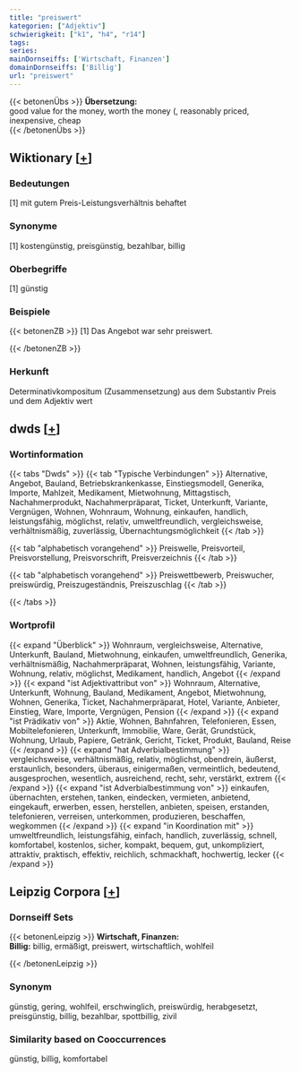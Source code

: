 ```yaml
---
title: "preiswert"
kategorien: ["Adjektiv"]
schwierigkeit: ["k1", "h4", "r14"]
tags:
series:
mainDornseiffs: ['Wirtschaft, Finanzen']
domainDornseiffs: ['Billig']
url: "preiswert"
---
```


{{< betonenÜbs >}}
**Übersetzung:**  
good value for the money, worth the money (, reasonably priced, inexpensive, cheap  
{{< /betonenÜbs >}}

## Wiktionary [[+](https://de.wiktionary.org/wiki/preiswert)]

### Bedeutungen
[1] mit gutem Preis-Leistungsverhältnis behaftet  

### Synonyme
[1] kostengünstig, preisgünstig, bezahlbar, billig  

### Oberbegriffe
[1] günstig  

### Beispiele
{{< betonenZB >}}
[1] Das Angebot war sehr preiswert.  

{{< /betonenZB >}}
### Herkunft
Determinativkompositum (Zusammensetzung) aus dem Substantiv Preis und dem Adjektiv wert  



## dwds [[+](https://www.dwds.de/wb/preiswert)]

### Wortinformation
{{< tabs "Dwds" >}}
{{< tab "Typische Verbindungen" >}}
Alternative, Angebot, Bauland, Betriebskrankenkasse, Einstiegsmodell, Generika, Importe, Mahlzeit, Medikament, Mietwohnung, Mittagstisch, Nachahmerprodukt, Nachahmerpräparat, Ticket, Unterkunft, Variante, Vergnügen, Wohnen, Wohnraum, Wohnung, einkaufen, handlich, leistungsfähig, möglichst, relativ, umweltfreundlich, vergleichsweise, verhältnismäßig, zuverlässig, Übernachtungsmöglichkeit
{{< /tab >}}

{{< tab "alphabetisch vorangehend" >}}
Preiswelle, Preisvorteil, Preisvorstellung, Preisvorschrift, Preisverzeichnis
{{< /tab >}}

{{< tab "alphabetisch vorangehend" >}}
Preiswettbewerb, Preiswucher, preiswürdig, Preiszugeständnis, Preiszuschlag
{{< /tab >}}

{{< /tabs >}}

### Wortprofil
{{< expand "Überblick" >}} Wohnraum, vergleichsweise, Alternative, Unterkunft, Bauland, Mietwohnung, einkaufen, umweltfreundlich, Generika, verhältnismäßig, Nachahmerpräparat, Wohnen, leistungsfähig, Variante, Wohnung, relativ, möglichst, Medikament, handlich, Angebot {{< /expand >}}
{{< expand "ist Adjektivattribut von" >}} Wohnraum, Alternative, Unterkunft, Wohnung, Bauland, Medikament, Angebot, Mietwohnung, Wohnen, Generika, Ticket, Nachahmerpräparat, Hotel, Variante, Anbieter, Einstieg, Ware, Importe, Vergnügen, Pension {{< /expand >}}
{{< expand "ist Prädikativ von" >}} Aktie, Wohnen, Bahnfahren, Telefonieren, Essen, Mobiltelefonieren, Unterkunft, Immobilie, Ware, Gerät, Grundstück, Wohnung, Urlaub, Papiere, Getränk, Gericht, Ticket, Produkt, Bauland, Reise {{< /expand >}}
{{< expand "hat Adverbialbestimmung" >}} vergleichsweise, verhältnismäßig, relativ, möglichst, obendrein, äußerst, erstaunlich, besonders, überaus, einigermaßen, vermeintlich, bedeutend, ausgesprochen, wesentlich, ausreichend, recht, sehr, verstärkt, extrem {{< /expand >}}
{{< expand "ist Adverbialbestimmung von" >}} einkaufen, übernachten, erstehen, tanken, eindecken, vermieten, anbietend, eingekauft, erwerben, essen, herstellen, anbieten, speisen, erstanden, telefonieren, verreisen, unterkommen, produzieren, beschaffen, wegkommen {{< /expand >}}
{{< expand "in Koordination mit" >}} umweltfreundlich, leistungsfähig, einfach, handlich, zuverlässig, schnell, komfortabel, kostenlos, sicher, kompakt, bequem, gut, unkompliziert, attraktiv, praktisch, effektiv, reichlich, schmackhaft, hochwertig, lecker {{< /expand >}}

## Leipzig Corpora [[+](https://corpora.uni-leipzig.de/en/res?word=preiswert&corpusId=deu_newscrawl-public_2018)]

### Dornseiff Sets
{{< betonenLeipzig >}}
**Wirtschaft, Finanzen:**  
**Billig:** billig, ermäßigt, preiswert, wirtschaftlich, wohlfeil  

{{< /betonenLeipzig >}}

### Synonym
günstig, gering, wohlfeil, erschwinglich, preiswürdig, herabgesetzt, preisgünstig, billig, bezahlbar, spottbillig, zivil


### Similarity based on Cooccurrences
günstig, billig, komfortabel

